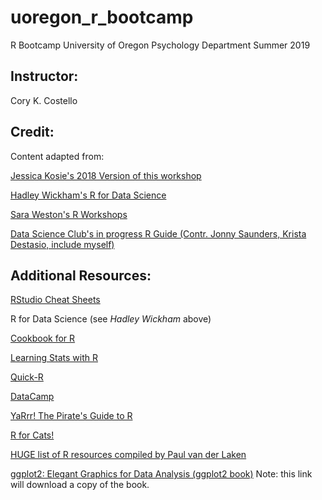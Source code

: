 # uoregon_r_bootcamp
R Bootcamp 
University of Oregon Psychology Department
Summer 2019

## Instructor:
Cory K. Costello

## Credit:
Content adapted from:

[Jessica Kosie's 2018 Version of this workshop](https://github.com/jkosie/uoregon_r_bootcamp)

[Hadley Wickham's R for Data Science](http://r4ds.had.co.nz/)

[Sara Weston's R Workshops](http://www.saraweston.com/r/)

[Data Science Club's in progress R Guide (Contr. Jonny Saunders, Krista Destasio, include myself)](https://uodatascience.github.io/R_Guide/introduction.html)

## Additional Resources:

[RStudio Cheat Sheets](https://www.rstudio.com/resources/cheatsheets/)

R for Data Science (see *Hadley Wickham* above)

[Cookbook for R](http://www.cookbook-r.com/)

[Learning Stats with R](https://learningstatisticswithr.com/)

[Quick-R](https://www.statmethods.net/)

[DataCamp](https://www.datacamp.com/)

[YaRrr! The Pirate's Guide to R](http://nathanieldphillips.com/thepiratesguidetor/)

[R for Cats!](https://rforcats.net/)

[HUGE list of R resources compiled by Paul van der Laken](https://paulvanderlaken.com/2017/08/10/r-resources-cheatsheets-tutorials-books/)

[ggplot2: Elegant Graphics for Data Analysis (ggplot2 book)](moderngraphics11.pbworks.com/f/ggplot2-Book09Wickham.pdf)
Note: this link will download a copy of the book.


